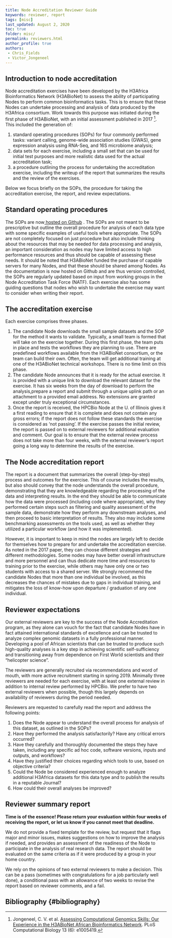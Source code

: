 ```yaml
---
title: Node Accreditation Reviewer Guide
keywords: reviewer, report
tags: [misc]
last_updated: August 2, 2020
toc: true
folder: misc/
permalink: reviewers.html
author_profile: true
authors:
 - Chris_Fields
 - Victor_Jongeneel
---
```


<!-- 
sidebar: 16Smicro_sidebar
 -->

## Introduction to node accreditation

Node accreditation exercises have been developed by the H3Africa Bioinformatics Network (H3ABioNet) to assess the ability of participating Nodes to perform common bioinformatics tasks. This is to ensure that these Nodes can undertake processing and analysis of data produced by the H3Africa consortium. Work towards this purpose was initiated during the first phase of H3ABioNet, with an initial assessment published in 2017 [^1].  This included the generation of:


1. standard operating procedures (SOPs) for four commonly performed tasks: variant calling, genome-wide association studies (GWAS), gene expression analysis using RNA-Seq, and 16S microbiome analysis;
2. data sets for each exercise, including a small set that can be used for initial test purposes and more realistic data used for the actual accreditation task;
3. a procedure outlining the process for undertaking the accreditation exercise, including the writeup of the report that summarizes the results and the review of the exercises.

Below we focus briefly on the SOPs, the procedure for taking the accreditation exercise, the report, and review expectations.


## Standard operating procedures

The SOPs are now[ hosted on Github](https://h3abionet.github.io/H3ABionet-SOPs/index.html) . 
The SOPs are not meant to be prescriptive but outline the overall procedure for analysis of each data type with some specific examples of useful tools where appropriate.  The SOPs are not completely focused on just procedure but also include thinking about the resources that may be needed for data processing and analysis, an important consideration as nodes may have limited access to high performance resources and thus should be capable of assessing these needs. It should be noted that H3ABioNet funded the purchase of capable servers for many Nodes, and that these should be shared among Nodes. 
As the documentation is now hosted on Github and are thus version controlled, the SOPs are regularly updated based on input from working groups in the Node Accreditation Task Force (NATF).  Each exercise also has some guiding questions that nodes who wish to undertake the exercise may want to consider when writing their report. 


## The accreditation exercise

Each exercise comprises three phases.


1. The candidate Node downloads the small sample datasets and the SOP for the method it wants to validate. Typically, a small team is formed that will take on the exercise together. During this first phase, the team puts in place and tests the workflows they are planning to use. There are predefined workflows available from the H3ABioNet consortium, or the team can build their own. Often, the team will get additional training at one of the H3ABioNet technical workshops. There is no time limit on this phase.
2. The candidate Node announces that it is ready for the actual exercise. It is provided with a unique link to download the relevant dataset for the exercise. It has six weeks from the day of download to perform the analysis,prepare a report and submit through a unique uplink path or an attachment to a provided email address. No extensions are granted except under truly exceptional circumstances.
3. Once the report is received, the HPCBio Node at the U. of Illinois gives it a first reading to ensure that it is complete and does not contain any gross errors; if the report does not follow these standards the exercise is considered as ‘not passing’.  If the exercise passes the initial review, the report is passed on to external reviewers for additional evaluation and comment. Our goal is to ensure that the external review process does not take more than four weeks, with the external reviewer’s report going a long way to determine the results of the exercise.


## The Node accreditation report

The report is a document that summarizes the overall (step-by-step) process and outcomes for the exercise.  This of course includes the results, but also should convey that the node understands the overall procedure, demonstrating that they are knowledgeable regarding the processing of the data and interpreting results. In the end they should be able to communicate how the data were processed (including code where appropriate), why they performed certain steps such as filtering and quality assessment of the sample data, demonstrate how they perform any downstream analyses, and then proceed to basic interpretation of results.  They also may include some benchmarking assessments on the tools used, as well as whether they utilized a particular workflow (and how it was implemented). 

However, it is important to keep in mind the nodes are largely left to decide for themselves how to prepare for and undertake the accreditation exercise.  As noted in the 2017 paper, they can choose different strategies and different methodologies.  Some nodes may have better overall infrastructure and more personnel and can thus dedicate more time and resources to training prior to the exercise, while others may have only one or two students with access to a shared server. We strongly recommend the candidate Nodes that more than one individual be involved, as this decreases the chances of mistakes due to gaps in individual training, and mitigates the loss of know-how upon departure / graduation of any one individual.


## Reviewer expectations

Our external reviewers are key to the success of the Node Accreditation program, as they alone can vouch for the fact that candidate Nodes have in fact attained international standards of excellence and can be trusted to analyze complex genomic datasets in a fully professional manner. Developing a pool of African scientists that can be trusted to produce such high-quality analyses is a key step in achieving scientific self-sufficiency and transitioning away from dependence on First World scientists and their “helicopter science”.

The reviewers are generally recruited via recommendations and word of mouth, with more active recruitment starting in spring 2019.  Minimally three reviewers are needed for each exercise, with at least one external review in addition to internal review performed by HPCBio.  We prefer to have two external reviewers when possible, though this largely depends on availability of reviewers during the period needed. 

Reviewers are requested to carefully read the report and address the following points:



1. Does the Node appear to understand the overall process for analysis of this dataset, as outlined in the SOPs?
2. Have they performed the analysis satisfactorily?  Have any critical errors occurred?
3. Have they carefully and thoroughly documented the steps they have taken, including any specific ad hoc code, software versions, inputs and outputs, and workflows?
4. Have they justified their choices regarding which tools to use, based on objective criteria?
5. Could the Node be considered experienced enough to analyze additional H3Africa datasets for this data type and to publish the results in a reputable Journal?
6. How could their overall analyses be improved?


## Reviewer summary report

**Time is of the essence! Please return your evaluation within four weeks of receiving the report, or let us know if you cannot meet that deadline.**

We do not provide a fixed template for the review, but request that it flags major and minor issues, makes suggestions on how to improve the analysis if needed, and provides an assessment of the readiness of the Node to participate in the analysis of real research data. The report should be evaluated on the same criteria as if it were produced by a group in your home country.

We rely on the opinions of two external reviewers to make a decision. This can be a pass (sometimes with congratulations for a job particularly well done), a conditional pass with an allowance of two weeks to revise the report based on reviewer comments, and a fail.

## Bibliography {#bibliography}


[^1]: Jongeneel, C. V. et al. [Assessing Computational Genomics Skills: Our Experience in the H3ABioNet African Bioinformatics Network](https://journals.plos.org/ploscompbiol/article?id=10.1371/journal.pcbi.1005419). PLoS Computational Biology 13 (6): e1005419. 



